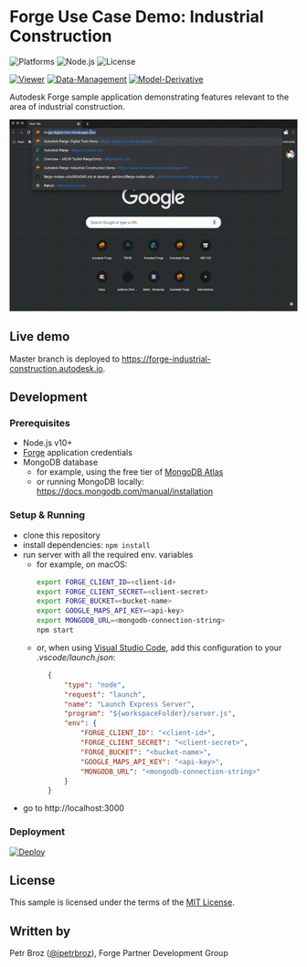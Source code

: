 # Forge Use Case Demo: Industrial Construction

![Platforms](https://img.shields.io/badge/platform-Windows|MacOS-lightgray.svg)
![Node.js](https://img.shields.io/badge/node-%3E%3D%2010.0.0-brightgreen.svg)
![License](https://img.shields.io/badge/license-MIT-green.svg)

[![Viewer](https://img.shields.io/badge/Viewer-v6-green.svg)](http://forge.autodesk.com/en/docs/viewer/v6)
[![Data-Management](https://img.shields.io/badge/Data%20Management-v2-green.svg)](https://forge.autodesk.com/en/docs/data/v2)
[![Model-Derivative](https://img.shields.io/badge/Model%20Derivative-v2-green.svg)](https://forge.autodesk.com/en/docs/model-derivative/v2)

Autodesk Forge sample application demonstrating features relevant to the area of industrial construction.

![Thumbnail](thumbnail.gif)

## Live demo

Master branch is deployed to https://forge-industrial-construction.autodesk.io.

## Development

### Prerequisites

- Node.js v10+
- [Forge](https://forge.autodesk.com) application credentials
- MongoDB database
  - for example, using the free tier of [MongoDB Atlas](https://www.mongodb.com/cloud/atlas)
  - or running MongoDB locally: https://docs.mongodb.com/manual/installation

### Setup & Running

- clone this repository
- install dependencies: `npm install`
- run server with all the required env. variables
  - for example, on macOS:
    ```bash
    export FORGE_CLIENT_ID=<client-id>
    export FORGE_CLIENT_SECRET=<client-secret>
    export FORGE_BUCKET=<bucket-name>
    export GOOGLE_MAPS_API_KEY=<api-key>
    export MONGODB_URL=<mongodb-connection-string>
    npm start
    ```
  - or, when using [Visual Studio Code](https://code.visualstudio.com), add this configuration to your _.vscode/launch.json_:
  ```json
        {
            "type": "node",
            "request": "launch",
            "name": "Launch Express Server",
            "program": "${workspaceFolder}/server.js",
            "env": {
                "FORGE_CLIENT_ID": "<client-id>",
                "FORGE_CLIENT_SECRET": "<client-secret>",
                "FORGE_BUCKET": "<bucket-name>",
                "GOOGLE_MAPS_API_KEY": "<api-key>",
                "MONGODB_URL": "<mongodb-connection-string>"
            }
        }
  ```
- go to http://localhost:3000

### Deployment

[![Deploy](https://www.herokucdn.com/deploy/button.svg)](https://heroku.com/deploy)

## License

This sample is licensed under the terms of the [MIT License](https://tldrlegal.com/license/mit-license).

## Written by

Petr Broz ([@ipetrbroz](https://twitter.com/ipetrbroz)), Forge Partner Development Group
